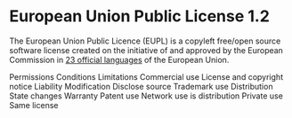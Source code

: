 European Union Public License 1.2
=================================

The European Union Public Licence (EUPL) is a copyleft free/open source software
license created on the initiative of and approved by the European Commission in
<a href="https://joinup.ec.europa.eu/collection/eupl/eupl-text-eupl-12">23
official languages</a> of the European Union.

Permissions         Conditions                             Limitations
Commercial use      License and copyright notice           Liability
Modification        Disclose source                        Trademark use
Distribution        State changes                          Warranty
Patent use          Network use is distribution
Private use         Same license
